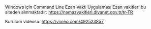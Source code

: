 Windows için Command Line Ezan Vakti Uygulaması
Ezan vakitleri bu siteden alınmaktadır:
https://namazvakitleri.diyanet.gov.tr/tr-TR

Kurulum videosu: https://vimeo.com/492523857
